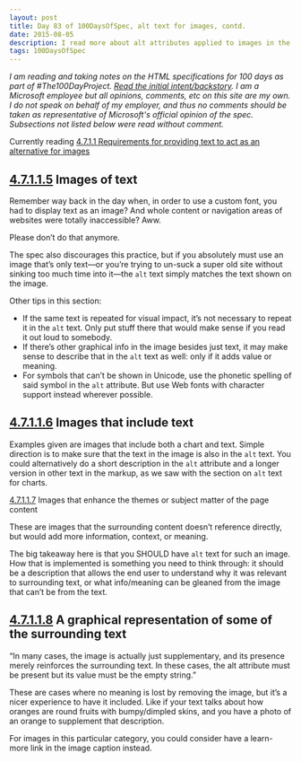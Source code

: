 ```yaml
---
layout: post
title: Day 83 of 100DaysOfSpec, alt text for images, contd.
date: 2015-08-05
description: I read more about alt attributes applied to images in the HTML spec.
tags: 100DaysOfSpec
---
```


*I am reading and taking notes on the HTML specifications for 100 days as part of #The100DayProject. [Read the initial intent/backstory](http://melanie-richards.com/blog/100-day-project). I am a Microsoft employee but all opinions, comments, etc on this site are my own. I do not speak on behalf of my employer, and thus no comments should be taken as representative of Microsoft's official opinion of the spec. Subsections not listed below were read without comment.*

Currently reading [4.7.1.1 Requirements for providing text to act as an alternative for images](http://www.w3.org/TR/html5/embedded-content-0.html#alt)

## [4.7.1.1.5](http://www.w3.org/TR/html5/embedded-content-0.html#images-of-text) Images of text

Remember way back in the day when, in order to use a custom font, you had to display text as an image? And whole content or navigation areas of websites were totally inaccessible? Aww.

Please don’t do that anymore.

The spec also discourages this practice, but if you absolutely must use an image that’s only text—or you’re trying to un-suck a super old site without sinking too much time into it—the `alt` text simply matches the text shown on the image.

Other tips in this section:
* If the same text is repeated for visual impact, it’s not necessary to repeat it in the `alt` text. Only put stuff there that would make sense if you read it out loud to somebody.
* If there’s other graphical info in the image besides just text, it may make sense to describe that in the `alt` text as well: only if it adds value or meaning.
* For symbols that can’t be shown in Unicode, use the phonetic spelling of said symbol in the `alt` attribute. But use Web fonts with character support instead wherever possible.

## [4.7.1.1.6](http://www.w3.org/TR/html5/embedded-content-0.html#images-that-include-text) Images that include text

Examples given are images that include both a chart and text. Simple direction is to make sure that the text in the image is also in the `alt` text. You could alternatively do a short description in the `alt` attribute and a longer version in other text in the markup, as we saw with the section on `alt` text for charts.

[4.7.1.1.7](http://www.w3.org/TR/html5/embedded-content-0.html#images-that-enhance-the-themes-or-subject-matter-of-the-page-content) Images that enhance the themes or subject matter of the page content

These are images that the surrounding content doesn’t reference directly, but would add more information, context, or meaning.

The big takeaway here is that you SHOULD have `alt` text for such an image. How that is implemented is something you need to think through: it should be a description that allows the end user to understand why it was relevant to surrounding text, or what info/meaning can be gleaned from the image that can’t be from the text.

## [4.7.1.1.8](http://www.w3.org/TR/html5/embedded-content-0.html#a-graphical-representation-of-some-of-the-surrounding-text) A graphical representation of some of the surrounding text

“In many cases, the image is actually just supplementary, and its presence merely reinforces the surrounding text. In these cases, the alt attribute must be present but its value must be the empty string.”

These are cases where no meaning is lost by removing the image, but it’s a nicer experience to have it included. Like if your text talks about how oranges are round fruits with bumpy/dimpled skins, and you have a photo of an orange to supplement that description.

For images in this particular category, you could consider have a learn-more link in the image caption instead.